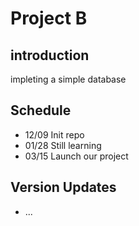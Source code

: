 # Project B

## introduction
impleting a simple database

## Schedule
- 12/09 Init repo
- 01/28 Still learning
- 03/15 Launch our project

## Version Updates
- ...
